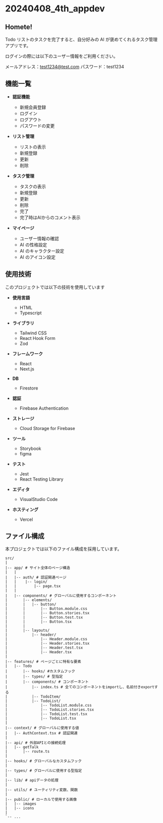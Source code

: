 # 20240408_4th_appdev

## Homete!

Todo リストのタスクを完了すると、自分好みの AI が褒めてくれるタスク管理アプリです。

ログインの際には以下のユーザー情報をご利用ください。 

メールアドレス：test1234@test.com 
パスワード：test1234

## 機能一覧

- **認証機能**

  - 新規会員登録
  - ログイン
  - ログアウト
  - パスワードの変更

- **リスト管理**

  - リストの表示
  - 新規登録
  - 更新
  - 削除

- **タスク管理**

  - タスクの表示
  - 新規登録
  - 更新
  - 削除
  - 完了
  - 完了時はAIからのコメント表示

- **マイページ**

  - ユーザー情報の確認
  - AI の性格設定
  - AI のキャラクター設定
  - AI のアイコン設定

## 使用技術

このプロジェクトでは以下の技術を使用しています

- **使用言語**

  - HTML
  - Typescript

- **ライブラリ**

  - Tailwind CSS
  - React Hook Form
  - Zod

- **フレームワーク**

  - React
  - Next.js

- **DB**

  - Firestore

- **認証**

  - Firebase Authentication

- **ストレージ**

  - Cloud Storage for Firebase

- **ツール**

  - Storybook
  - figma

- **テスト**

  - Jest
  - React Testing Library

- **エディタ**

  - VisualStudio Code

- **ホスティング**

  - Vercel

## ファイル構成

本プロジェクトでは以下のファイル構成を採用しています。

```plaintext
src/
|
|-- app/ # サイト全体のページ構造
|   |
|   |-- auth/ # 認証関連ページ
|   |    |-- login/
|   |        |-- page.tsx
|   |
|   |-- components/ # グローバルに使用するコンポーネント
|       |-- elements/
|       |   |-- button/
|       |       |-- Button.module.css
|       |       |-- Button.stories.tsx
|       |       |-- Button.test.tsx
|       |       |-- Button.tsx
|       |
|       |-- layouts/
|           |-- header/
|               |-- Header.module.css
|               |-- Header.stories.tsx
|               |-- Header.test.tsx
|               |-- Header.tsx
|
|-- features/ # ページごとに特有な要素
|   |-- Todo
|       |-- hooks/ #カスタムフック
|       |-- types/ # 型指定
|       |-- components/ # コンポーネント
|           |-- index.ts # 全てのコンポーネントをimportし、名前付きexportする
|           |-- TodoItem/
|           |-- TodoList/
|               |-- TodoList.module.css
|               |-- TodoList.stories.tsx
|               |-- TodoList.test.tsx
|               |-- TodoList.tsx
|
|-- context/ # グローバルに使用する値
|   |-- AuthContext.tsx # 認証関連
|
|-- api/ # 外部APIとの接続処理
|   |-- getTalk
|       |-- route.ts
|
|-- hooks/ # グローバルなカスタムフック
|
|-- types/ # グローバルに使用する型指定
|
|-- lib/ # apiデータの処理
|
|-- utils/ # ユーティリティ変数、関数
|
|-- public/ # ローカルで使用する画像
|   |-- images
|   |-- icons
|
`-- ...
```
